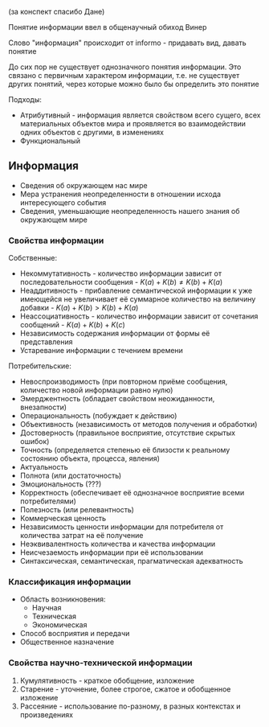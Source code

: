 (за конспект спасибо Дане)

Понятие информации ввел в общенаучный обиход Винер

Слово "информация" происходит от informo - придавать вид, давать понятие

До сих пор не существует однозначного понятия информации. Это связано с первичным характером информации, т.е. не существует других понятий, через которые можно было бы определить это понятие

Подходы:
- Атрибутивный - информация является свойством всего сущего, всех материальных объектов мира и проявляется во взаимодействии одних объектов с другими, в изменениях
- Функциональный

## Информация

- Сведения об окружающем нас мире
- Мера устранения неопределенности в отношении исхода интересующего события
- Сведения, уменьшающие неопределенность нашего знания об окружающем мире

### Свойства информации

Собственные:
- Некоммутативность - количество информации зависит от последовательности сообщения -  $K(a) + K(b) \neq K(b) + K(a)$
- Неаддитивность - прибавление семантической информации к уже имеющейся не увеличивает её суммарное количество на величину добавки - $K(a) + K(b) > K(b) + K(a)$
- Неассоциативность - количество информации зависит от сочетания сообщений - $K(a) + K(b) + K(c)$
- Независимость содержания информации от формы её представления
- Устаревание информации с течением времени

Потребительские:
- Невоспроизводимость (при повторном приёме сообщения, количество новой информации равно нулю)
- Эмерджентность (обладает свойством неожиданности, внезапности)
- Операциональность (побуждает к действию)
- Объективность (независимость от методов получения и обработки)
- Достоверность (правильное восприятие, отсутствие скрытых ошибок)
- Точность (определяется степенью её близости к реальному состоянию объекта, процесса, явления)
- Актуальность
- Полнота (или достаточность)
- Эмоциональность (???)
- Корректность (обеспечивает её однозначное восприятие всеми потребителями)
- Полезность (или релевантность)
- Коммерческая ценность
- Независимость ценности информации для потребителя от количества затрат на её получение
- Неэквивалентность количества и качества информации
- Неисчезаемость информации при её использовании
- Синтаксическая, семантическая, прагматическая адекватность

### Классификация информации

- Область возникновения:
	- Научная
	- Техническая
	- Экономическая
- Способ восприятия и передачи
- Общественное назначение

### Свойства научно-технической информации

1. Кумулятивность - краткое обобщение, изложение
2. Старение - уточнение, более строгое, сжатое и обобщенное изложение
3. Рассеяние - использование по-разному, в разных контекстах и произведениях